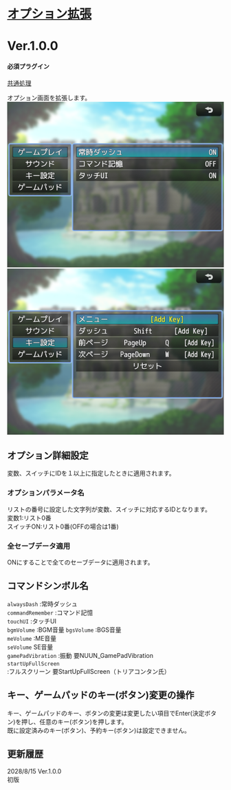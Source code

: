 # [オプション拡張](https://raw.githubusercontent.com/nuun888/MZ/master/NUUN_OptionEx.js)
# Ver.1.0.0

#### 必須プラグイン
[共通処理](https://github.com/nuun888/MZ/blob/master/README/Base.md)  

オプション画面を拡張します。  
![画像](img/OptionEx1.png)  
![画像](img/OptionEx2.png)  

## オプション詳細設定
変数、スイッチにIDを１以上に指定したときに適用されます。  

### オプションパラメータ名
リストの番号に設定した文字列が変数、スイッチに対応するIDとなります。  
変数1:リスト0番  
スイッチON:リスト0番(OFFの場合は1番)  

### 全セーブデータ適用
ONにすることで全てのセーブデータに適用されます。  

## コマンドシンボル名
`alwaysDash` :常時ダッシュ  
`commandRemember` :コマンド記憶  
`touchUI` :タッチUI  
`bgmVolume` :BGM音量 
`bgsVolume` :BGS音量  
`meVolume` :ME音量  
`seVolume` SE音量  
`gamePadVibration` :振動 要NUUN_GamePadVibration  
`startUpFullScreen` :フルスクリーン 要StartUpFullScreen（トリアコンタン氏）  

## キー、ゲームパッドのキー(ボタン)変更の操作
キー、ゲームパッドのキー、ボタンの変更は変更したい項目でEnter(決定ボタン)を押し、任意のキー(ボタン)を押します。  
既に設定済みのキー(ボタン)、予約キー(ボタン)は設定できません。  

## 更新履歴
2028/8/15 Ver.1.0.0  
初版  
